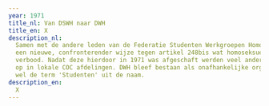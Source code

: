 ```yaml
---
year: 1971
title_nl: Van DSWH naar DWH
title_en: X
description_nl:
  Samen met de andere leden van de Federatie Studenten Werkgroepen Homoseksualiteit demonstreerden DSWH op
  een nieuwe, confronterender wijze tegen artikel 248bis wat homoseksuele relaties met jongeren onder de 21
  verbood. Nadat deze hierdoor in 1971 was afgeschaft werden veel andere werkgroepen opgeheven of gingen ze
  op in lokale COC afdelingen. DWH bleef bestaan als onafhankelijke organisatie maar schrapte rond deze tijd
  wel de term 'Studenten' uit de naam.
description_en:
  X
---
```

